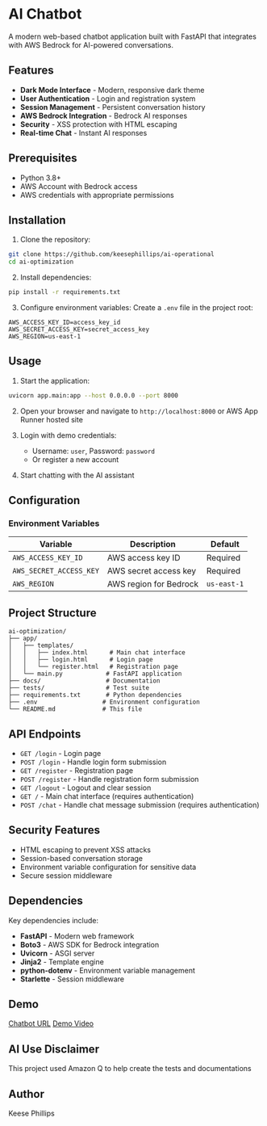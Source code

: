 # AI Chatbot

A modern web-based chatbot application built with FastAPI that integrates with AWS Bedrock for AI-powered conversations.

## Features

- **Dark Mode Interface** - Modern, responsive dark theme
- **User Authentication** - Login and registration system
- **Session Management** - Persistent conversation history
- **AWS Bedrock Integration** - Bedrock AI responses
- **Security** - XSS protection with HTML escaping
- **Real-time Chat** - Instant AI responses

## Prerequisites

- Python 3.8+
- AWS Account with Bedrock access
- AWS credentials with appropriate permissions

## Installation

1. Clone the repository:
```bash
git clone https://github.com/keesephillips/ai-operational
cd ai-optimization
```

2. Install dependencies:
```bash
pip install -r requirements.txt
```

3. Configure environment variables:
Create a `.env` file in the project root:
```env
AWS_ACCESS_KEY_ID=access_key_id
AWS_SECRET_ACCESS_KEY=secret_access_key
AWS_REGION=us-east-1
```

## Usage

1. Start the application:
```bash
uvicorn app.main:app --host 0.0.0.0 --port 8000
```

2. Open your browser and navigate to `http://localhost:8000` or AWS App Runner hosted site

3. Login with demo credentials:
   - Username: `user`, Password: `password`
   - Or register a new account

4. Start chatting with the AI assistant

## Configuration

### Environment Variables

| Variable                | Description            | Default     |
| ----------------------- | ---------------------- | ----------- |
| `AWS_ACCESS_KEY_ID`     | AWS access key ID      | Required    |
| `AWS_SECRET_ACCESS_KEY` | AWS secret access key  | Required    |
| `AWS_REGION`            | AWS region for Bedrock | `us-east-1` |

## Project Structure

```
ai-optimization/
├── app/
│   ├── templates/
│   │   ├── index.html      # Main chat interface
│   │   ├── login.html      # Login page
│   │   └── register.html   # Registration page
│   └── main.py            # FastAPI application
├── docs/                  # Documentation
├── tests/                 # Test suite
├── requirements.txt       # Python dependencies
├── .env                  # Environment configuration
└── README.md             # This file
```

## API Endpoints

- `GET /login` - Login page
- `POST /login` - Handle login form submission
- `GET /register` - Registration page
- `POST /register` - Handle registration form submission
- `GET /logout` - Logout and clear session
- `GET /` - Main chat interface (requires authentication)
- `POST /chat` - Handle chat message submission (requires authentication)

## Security Features

- HTML escaping to prevent XSS attacks
- Session-based conversation storage
- Environment variable configuration for sensitive data
- Secure session middleware

## Dependencies

Key dependencies include:
- **FastAPI** - Modern web framework
- **Boto3** - AWS SDK for Bedrock integration
- **Uvicorn** - ASGI server
- **Jinja2** - Template engine
- **python-dotenv** - Environment variable management
- **Starlette** - Session middleware

## Demo
[Chatbot URL](http://68.109.107.206/)
[Demo Video](https://youtu.be/pog-m3C5DcI)

## AI Use Disclaimer
This project used Amazon Q to help create the tests and documentations

## Author 

Keese Phillips
